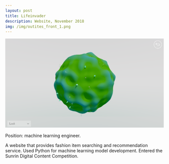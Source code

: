 ```yaml
---
layout: post
title: Lifeinvader
description: Website, November 2018
img: /img/outites_front_1.png
---
```


![outites_front_1](/img/outites_front_1.png)


Position: machine learning engineer.


A website that provides fashion item searching and recommendation service. Used Python for machine learning model development. Entered the Sunrin Digital Content Competition.
